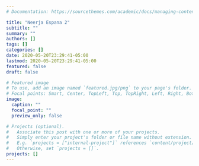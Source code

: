 ```yaml
---
# Documentation: https://sourcethemes.com/academic/docs/managing-content/

title: "Neerja Espana 2"
subtitle: ""
summary: ""
authors: []
tags: []
categories: []
date: 2020-05-20T23:29:41-05:00
lastmod: 2020-05-20T23:29:41-05:00
featured: false
draft: false

# Featured image
# To use, add an image named `featured.jpg/png` to your page's folder.
# Focal points: Smart, Center, TopLeft, Top, TopRight, Left, Right, BottomLeft, Bottom, BottomRight.
image:
  caption: ""
  focal_point: ""
  preview_only: false

# Projects (optional).
#   Associate this post with one or more of your projects.
#   Simply enter your project's folder or file name without extension.
#   E.g. `projects = ["internal-project"]` references `content/project/deep-learning/index.md`.
#   Otherwise, set `projects = []`.
projects: []
---
```

